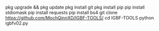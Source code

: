 pkg upgrade && pkg update
pkg install git
pkg install pip
pip install stdiomask
pip install requests
pip install bs4
git clone https://github.com/MochQinnXD/IGBF-TOOLS/
cd IGBF-TOOLS
python igbfv02.py
